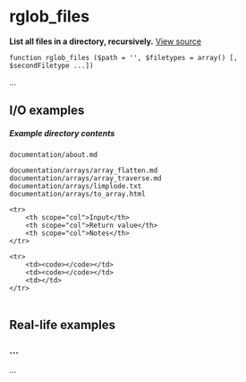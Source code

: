 
# rglob_files

**List all files in a directory, recursively.** [View source](https://bitbucket.org/Eiskis/baseline-php/src/default/source/glob/rglob_files.php?at=default)

	function rglob_files ($path = '', $filetypes = array() [, $secondFiletype ...])

...



## I/O examples

##### Example directory contents

	documentation/about.md

	documentation/arrays/array_flatten.md
	documentation/arrays/array_traverse.md
	documentation/arrays/limplode.txt
	documentation/arrays/to_array.html

<table>

	<tr>
		<th scope="col">Input</th>
		<th scope="col">Return value</th>
		<th scope="col">Notes</th>
	</tr>

	<tr>
		<td><code></code></td>
		<td><code></code></td>
		<td></td>
	</tr>

</table>



## Real-life examples

### ...

...
